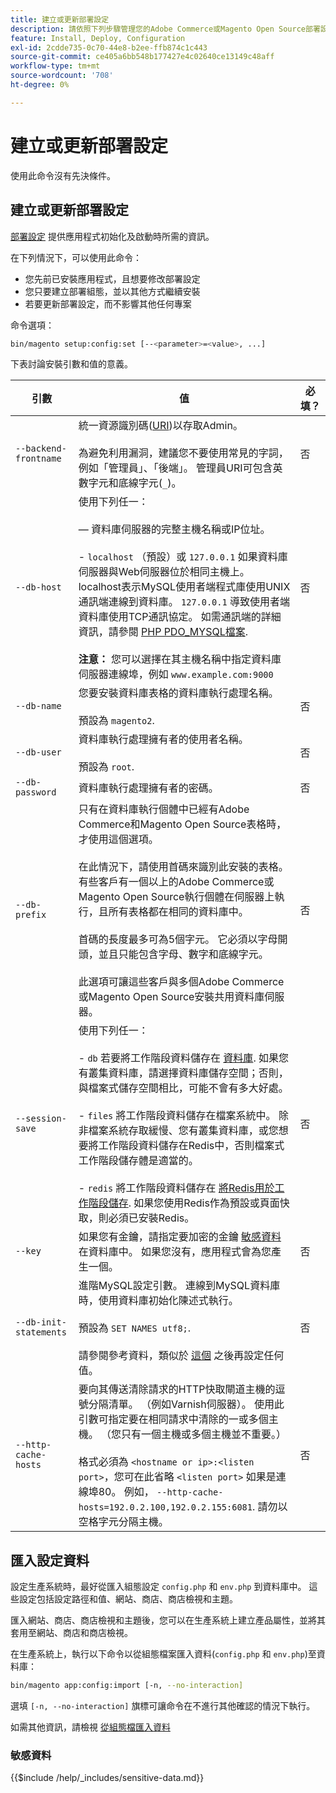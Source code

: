 ```yaml
---
title: 建立或更新部署設定
description: 請依照下列步驟管理您的Adobe Commerce或Magento Open Source部署設定。
feature: Install, Deploy, Configuration
exl-id: 2cdde735-0c70-44e8-b2ee-ffb874c1c443
source-git-commit: ce405a6bb548b177427e4c02640ce13149c48aff
workflow-type: tm+mt
source-wordcount: '708'
ht-degree: 0%

---
```


# 建立或更新部署設定

使用此命令沒有先決條件。

## 建立或更新部署設定

[部署設定](../../configuration/reference/deployment-files.md) 提供應用程式初始化及啟動時所需的資訊。

在下列情況下，可以使用此命令：

* 您先前已安裝應用程式，且想要修改部署設定
* 您只要建立部署組態，並以其他方式繼續安裝
* 若要更新部署設定，而不影響其他任何專案

命令選項：

```bash
bin/magento setup:config:set [--<parameter>=<value>, ...]
```

下表討論安裝引數和值的意義。

| 引數 | 值 | 必填？ |
|--- |--- |--- |
| `--backend-frontname` | 統一資源識別碼([URI](https://www.w3.org/Protocols/rfc2616/rfc2616-sec3.html#sec3.2))以存取Admin。<br><br>為避免利用漏洞，建議您不要使用常見的字詞，例如「管理員」、「後端」。 管理員URI可包含英數字元和底線字元(`_`)。 | 否 |
| `--db-host` | 使用下列任一：<br><br> — 資料庫伺服器的完整主機名稱或IP位址。<br><br>- `localhost` （預設）或 `127.0.0.1` 如果資料庫伺服器與Web伺服器位於相同主機上。 localhost表示MySQL使用者端程式庫使用UNIX通訊端連線到資料庫。 `127.0.0.1` 導致使用者端資料庫使用TCP通訊協定。 如需通訊端的詳細資訊，請參閱 [PHP PDO_MYSQL檔案](https://www.php.net/manual/en/ref.pdo-mysql.php).<br><br>**注意：** 您可以選擇在其主機名稱中指定資料庫伺服器連線埠，例如 `www.example.com:9000` | 否 |
| `--db-name` | 您要安裝資料庫表格的資料庫執行處理名稱。<br><br>預設為 `magento2`. | 否 |
| `--db-user` | 資料庫執行處理擁有者的使用者名稱。<br><br>預設為 `root`. | 否 |
| `--db-password` | 資料庫執行處理擁有者的密碼。 | 否 |
| `--db-prefix` | 只有在資料庫執行個體中已經有Adobe Commerce和Magento Open Source表格時，才使用這個選項。<br><br>在此情況下，請使用首碼來識別此安裝的表格。 有些客戶有一個以上的Adobe Commerce或Magento Open Source執行個體在伺服器上執行，且所有表格都在相同的資料庫中。<br><br>首碼的長度最多可為5個字元。 它必須以字母開頭，並且只能包含字母、數字和底線字元。<br><br>此選項可讓這些客戶與多個Adobe Commerce或Magento Open Source安裝共用資料庫伺服器。 | 否 |
| `--session-save` | 使用下列任一：<br><br>- `db` 若要將工作階段資料儲存在 [資料庫](https://developer.adobe.com/commerce/php/development/cache/partial/database-caching/). 如果您有叢集資料庫，請選擇資料庫儲存空間；否則，與檔案式儲存空間相比，可能不會有多大好處。<br><br>- `files` 將工作階段資料儲存在檔案系統中。 除非檔案系統存取緩慢、您有叢集資料庫，或您想要將工作階段資料儲存在Redis中，否則檔案式工作階段儲存體是適當的。<br><br>- `redis` 將工作階段資料儲存在 [將Redis用於工作階段儲存](../../configuration/cache/config-redis.md). 如果您使用Redis作為預設或頁面快取，則必須已安裝Redis。 | 否 |
| `--key` | 如果您有金鑰，請指定要加密的金鑰 [敏感資料](#sensitive-data) 在資料庫中。 如果您沒有，應用程式會為您產生一個。 | 否 |
| `--db-init-statements` | 進階MySQL設定引數。 連線到MySQL資料庫時，使用資料庫初始化陳述式執行。<br><br>預設為 `SET NAMES utf8;`.<br><br>請參閱參考資料，類似於 [這個](https://dev.mysql.com/doc/refman/5.6/en/server-options.html) 之後再設定任何值。 | 否 |
| `--http-cache-hosts` | 要向其傳送清除請求的HTTP快取閘道主機的逗號分隔清單。 （例如Varnish伺服器）。 使用此引數可指定要在相同請求中清除的一或多個主機。 （您只有一個主機或多個主機並不重要。）<br><br>格式必須為 `<hostname or ip>:<listen port>`，您可在此省略 `<listen port>` 如果是連線埠80。 例如， `--http-cache-hosts=192.0.2.100,192.0.2.155:6081`. 請勿以空格字元分隔主機。 | 否 |

## 匯入設定資料

設定生產系統時，最好從匯入組態設定 `config.php` 和 `env.php` 到資料庫中。
這些設定包括設定路徑和值、網站、商店、商店檢視和主題。

匯入網站、商店、商店檢視和主題後，您可以在生產系統上建立產品屬性，並將其套用至網站、商店和商店檢視。

在生產系統上，執行以下命令以從組態檔案匯入資料(`config.php` 和 `env.php`)至資料庫：

```bash
bin/magento app:config:import [-n, --no-interaction]
```

選填 `[-n, --no-interaction]` 旗標可讓命令在不進行其他確認的情況下執行。

如需其他資訊，請檢視 [從組態檔匯入資料](../../configuration/cli/import-configuration.md)

### 敏感資料

{{$include /help/_includes/sensitive-data.md}}
